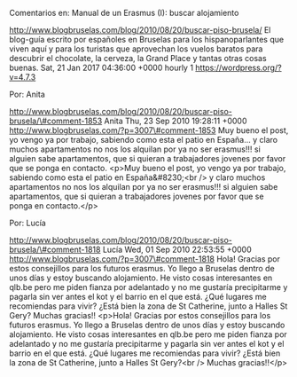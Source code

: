 Comentarios en: Manual de un Erasmus (I): buscar alojamiento

http://www.blogbruselas.com/blog/2010/08/20/buscar-piso-brusela/ El
blog-guía escrito por españoles en Bruselas para los hispanoparlantes
que viven aquí y para los turistas que aprovechan los vuelos baratos
para descubrir el chocolate, la cerveza, la Grand Place y tantas otras
cosas buenas. Sat, 21 Jan 2017 04:36:00 +0000 hourly 1
https://wordpress.org/?v=4.7.3

Por: Anita

http://www.blogbruselas.com/blog/2010/08/20/buscar-piso-brusela/\#comment-1853
Anita Thu, 23 Sep 2010 19:28:11 +0000
http://www.blogbruselas.com/?p=3007\#comment-1853 Muy bueno el post, yo
vengo ya por trabajo, sabiendo como esta el patio en España\... y claro
muchos apartamentos no nos los alquilan por ya no ser erasmus!!! si
alguien sabe apartamentos, que si quieran a trabajadores jovenes por
favor que se ponga en contacto. \<p\>Muy bueno el post, yo vengo ya por
trabajo, sabiendo como esta el patio en España&\#8230;\<br /\> y claro
muchos apartamentos no nos los alquilan por ya no ser erasmus!!! si
alguien sabe apartamentos, que si quieran a trabajadores jovenes por
favor que se ponga en contacto.\</p\>

Por: Lucía

http://www.blogbruselas.com/blog/2010/08/20/buscar-piso-brusela/\#comment-1818
Lucía Wed, 01 Sep 2010 22:53:55 +0000
http://www.blogbruselas.com/?p=3007\#comment-1818 Hola! Gracias por
estos consejillos para los futuros erasmus. Yo llego a Bruselas dentro
de unos días y estoy buscando alojamiento. He visto cosas interesantes
en qlb.be pero me piden fianza por adelantado y no me gustaría
precipitarme y pagarla sin ver antes el kot y el barrio en el que está.
¿Qué lugares me recomiendas para vivir? ¿Está bien la zona de St
Catherine, junto a Halles St Gery? Muchas gracias!! \<p\>Hola! Gracias
por estos consejillos para los futuros erasmus. Yo llego a Bruselas
dentro de unos días y estoy buscando alojamiento. He visto cosas
interesantes en qlb.be pero me piden fianza por adelantado y no me
gustaría precipitarme y pagarla sin ver antes el kot y el barrio en el
que está. ¿Qué lugares me recomiendas para vivir? ¿Está bien la zona de
St Catherine, junto a Halles St Gery?\<br /\> Muchas gracias!!\</p\>
